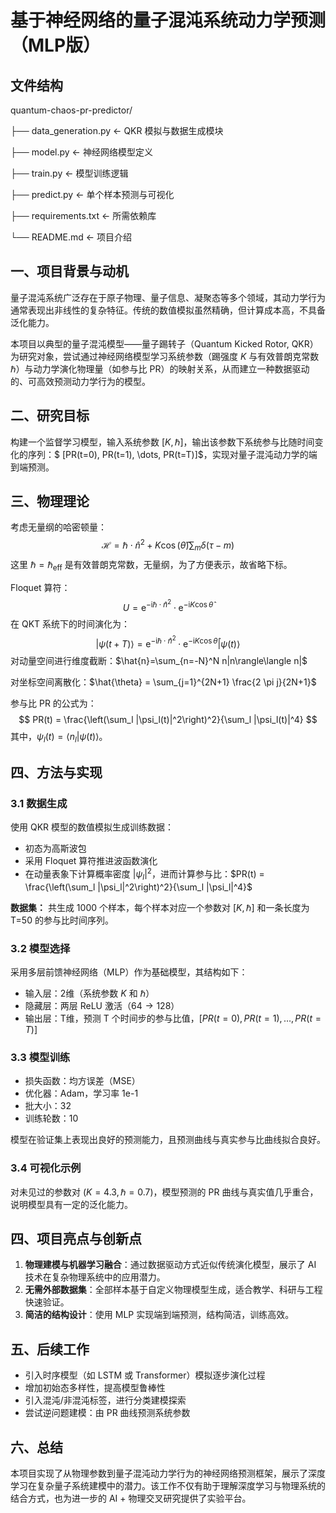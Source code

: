 # 基于神经网络的量子混沌系统动力学预测（MLP版）

## 文件结构

quantum-chaos-pr-predictor/

├── data_generation.py      <- QKR 模拟与数据生成模块

├── model.py                    <- 神经网络模型定义

├── train.py                       <- 模型训练逻辑

├── predict.py                   <- 单个样本预测与可视化

├── requirements.txt          <- 所需依赖库

└── README.md               <- 项目介绍



## 一、项目背景与动机

量子混沌系统广泛存在于原子物理、量子信息、凝聚态等多个领域，其动力学行为通常表现出非线性的复杂特征。传统的数值模拟虽然精确，但计算成本高，不具备泛化能力。

本项目以典型的量子混沌模型——量子踢转子（Quantum Kicked Rotor, QKR）为研究对象，尝试通过神经网络模型学习系统参数（踢强度 $K$ 与有效普朗克常数 $\hbar$）与动力学演化物理量（如参与比 PR）的映射关系，从而建立一种数据驱动的、可高效预测动力学行为的模型。



## 二、研究目标

构建一个监督学习模型，输入系统参数 $[K, \hbar]$，输出该参数下系统参与比随时间变化的序列：$
[PR(t=0), PR(t=1), \dots, PR(t=T)]$，实现对量子混沌动力学的端到端预测。



## 三、物理理论

考虑无量纲的哈密顿量：
$$
\mathcal{H} = \hbar \cdot \hat{n}^2 + K\cos(\hat{\theta}) \sum_m\delta(\tau-m)
$$
这里 $\hbar=\hbar_\text{eff}$ 是有效普朗克常数，无量纲，为了方便表示，故省略下标。

Floquet 算符：
$$
U = \mathrm{e}^{-\text{i} \hbar\cdot \hat{n}^2 }\cdot \mathrm{e}^{-\text{i} K\cos\hat{\theta} }
$$
在 QKT 系统下的时间演化为：
$$
|\psi(t+T)\rangle = \mathrm{e}^{-\text{i} \hbar\cdot \hat{n}^2 }\cdot \mathrm{e}^{-\text{i} K\cos\hat{\theta} } |\psi(t)\rangle
$$
对动量空间进行维度截断：$\hat{n}=\sum_{n=-N}^N n|n\rangle\langle n|$ 

对坐标空间离散化：$\hat{\theta} = \sum_{j=1}^{2N+1} \frac{2 \pi j}{2N+1}$ 

参与比 PR 的公式为：
$$
PR(t) = \frac{\left(\sum_l |\psi_l(t)|^2\right)^2}{\sum_l |\psi_l(t)|^4}
$$
其中，$\psi_l(t) = \langle n_l| \psi(t) \rangle$。



## 四、方法与实现

### 3.1 数据生成

使用 QKR 模型的数值模拟生成训练数据：

- 初态为高斯波包
- 采用 Floquet 算符推进波函数演化
- 在动量表象下计算概率密度 $|\psi_l|^2$，进而计算参与比：$PR(t) = \frac{\left(\sum_l |\psi_l|^2\right)^2}{\sum_l |\psi_l|^4}$

**数据集：** 共生成 1000 个样本，每个样本对应一个参数对 $[K, \hbar]$ 和一条长度为 T=50 的参与比时间序列。



### 3.2 模型选择

采用多层前馈神经网络（MLP）作为基础模型，其结构如下：

- 输入层：2维（系统参数 $K$ 和 $\hbar$）
- 隐藏层：两层 ReLU 激活（$64 \to 128$）
- 输出层：T维，预测 T 个时间步的参与比值，$[PR(t=0), PR(t=1), \dots, PR(t=T)]$ 




### 3.3 模型训练

- 损失函数：均方误差（MSE）
- 优化器：Adam，学习率 1e-1
- 批大小：32
- 训练轮数：10

模型在验证集上表现出良好的预测能力，且预测曲线与真实参与比曲线拟合良好。



### 3.4 可视化示例

对未见过的参数对 $(K=4.3, \hbar=0.7)$，模型预测的 PR 曲线与真实值几乎重合，说明模型具有一定的泛化能力。



## 四、项目亮点与创新点

1. **物理建模与机器学习融合**：通过数据驱动方式近似传统演化模型，展示了 AI 技术在复杂物理系统中的应用潜力。
2. **无需外部数据集**：全部样本基于自定义物理模型生成，适合教学、科研与工程快速验证。
3. **简洁的结构设计**：使用 MLP 实现端到端预测，结构简洁，训练高效。



## 五、后续工作

- 引入时序模型（如 LSTM 或 Transformer）模拟逐步演化过程
- 增加初始态多样性，提高模型鲁棒性
- 引入混沌/非混沌标签，进行分类建模探索
- 尝试逆问题建模：由 PR 曲线预测系统参数



## 六、总结

本项目实现了从物理参数到量子混沌动力学行为的神经网络预测框架，展示了深度学习在复杂量子系统建模中的潜力。该工作不仅有助于理解深度学习与物理系统的结合方式，也为进一步的 AI + 物理交叉研究提供了实验平台。

